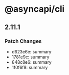 # @asyncapi/cli

## 2.11.1

### Patch Changes

- d623e6e: summary
- 1781e9c: summary
- 848c8e6: summary
- 1f0f6f8: summary
